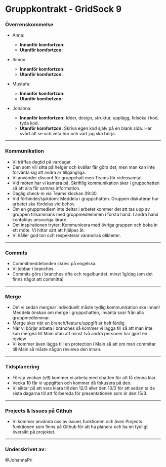 # Gruppkontrakt - GridSock 9

### Överrenskommelse 

- Anna:

  - **Innanför komfortzon:** 
  - **Utanför komfortzon:**

- Simon:

  - **Innanför komfortzon:**
  - **Utanför komfortzon:**

- Mustafa:

  - **Innanför komfortzon:**
  - **Utanför komfortzon:**

- Johanna:

  - **Innanför komfortzon:** Idéer, design, struktur, upplägg, felsöka i kod, tyda kod.
  - **Utanför komfortzon:** Skriva egen kod själv på en blank sida. Har svårt att se och veta hur och vart jag ska börja.

--- 

### Kommunikation 

- Vi träffas dagtid på vardagar.
- Den som vill sitta på helger och kvällar får göra det, men man kan inte förvänta sig att andra är tillgängliga. 
- Vi använder discord för gruppchatt men Teams för videosamtal.
- Vid möten har vi kamera på. Skriftlig kommunikation sker i gruppchatten så att alla får samma information.
- Daglig check-in via Teams klockan 09:30.
- Vid förhinder/sjukdom: Meddela i gruppchatten. Gruppen diskuterar hur arbetet ska fördelas vid behov.
- Om en gruppmedlem inte deltar i arbetet kommer det att tas upp av gruppen tillsammans med gruppmedlemmen i första hand. I andra hand kontaktas ansvariga lärare.
- Om inspirationen tryter: Kommunicera med övriga gruppen och boka in ett möte. Vi hittar sätt att hjälpas åt.
- Vi håller god ton och respekterar varandras olikheter.

---

### Commits

- Commitmeddelanden skrivs på engelska. 
- Vi jobbar i branches
- Commits görs i branches ofta och regelbundet, minst 1g/dag (om det finns något att committa)

---

### Merge

- Om vi sedan mergear individuellt måste tydlig kommunikation ske innan! Meddela önskan om merge i gruppchatten, invänta svar från alla gruppmedlemmar.
- Merge sker när en branch/feature/uppgift är helt färdig.
- När vi börjar arbeta i branches så kommer vi lägga till så att man inte kan mergea till Main utan att minst två andra personer har gjort en review
- Vi kommer även lägga till en protection i Main så att om man commitar till Main så måste någon reviewa den innan. 

---

### Tidsplanering

- Första veckan (v9) kommer vi arbeta med chatten för att få denna klar. 
- Vecka 10 får vi uppgiften och kommer då fokusera på den. 
- Vi siktar på att vara klara till den 12/3 eller den 13/3 för att sedan ta de sista dagarna till att förbereda för presentationen som är den 15/3. 

---

### Projects & Issues på Github

- Vi kommer använda oss av issues funktionen och även Projects funktionen som finns på Github för att ha planera och ha en tydligt översikt på projektet. 

---

### Underskrivet av: 

@JohannaPri



